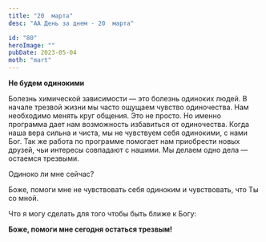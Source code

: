 ```yaml
---
title: "20  марта"
desc: "АА День за днем - 20  марта"

id: "80"
heroImage: ""
pubDate: 2023-05-04
moth: "mart"
---
```


**Не будем одинокими**

Болезнь химической зависимости — это болезнь одиноких людей. В начале трезвой
жизни мы часто ощущаем чувство одиночества. Нам необходимо менять круг
общения. Это не просто. Но именно программа дает нам возможность избавиться от
одиночества. Когда наша вера сильна и чиста, мы не чувствуем себя одинокими, с
нами Бог. Так же работа по программе помогает нам приобрести новых друзей, чьи
интересы совпадают с нашими. Мы делаем одно дела — остаемся трезвыми.

Одиноко ли мне сейчас?

Боже, помоги мне не чувствовать себя одиноким и чувствовать, что Ты со мной.

Что я могу сделать для того чтобы быть ближе к Богу:

**Боже, помоги мне сегодня остаться трезвым!**
